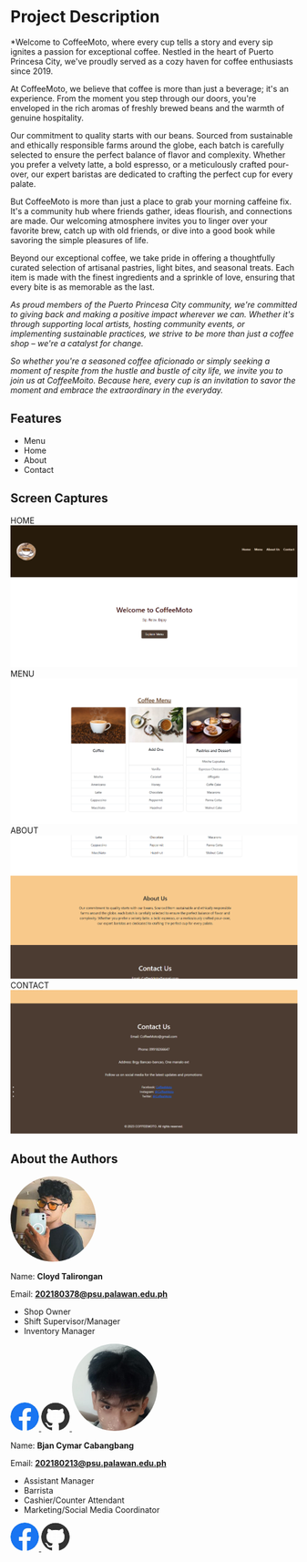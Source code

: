# Project Description

*Welcome to CoffeeMoto, where every cup tells a story and every sip ignites a passion for exceptional coffee. Nestled in the heart of Puerto Princesa City, we've proudly served as a cozy haven for coffee enthusiasts since 2019.

At CoffeeMoto, we believe that coffee is more than just a beverage; it's an experience. From the moment you step through our doors, you're enveloped in the rich aromas of freshly brewed beans and the warmth of genuine hospitality.

Our commitment to quality starts with our beans. Sourced from sustainable and ethically responsible farms around the globe, each batch is carefully selected to ensure the perfect balance of flavor and complexity. Whether you prefer a velvety latte, a bold espresso, or a meticulously crafted pour-over, our expert baristas are dedicated to crafting the perfect cup for every palate.

But CoffeeMoto is more than just a place to grab your morning caffeine fix. It's a community hub where friends gather, ideas flourish, and connections are made. Our welcoming atmosphere invites you to linger over your favorite brew, catch up with old friends, or dive into a good book while savoring the simple pleasures of life.

Beyond our exceptional coffee, we take pride in offering a thoughtfully curated selection of artisanal pastries, light bites, and seasonal treats. Each item is made with the finest ingredients and a sprinkle of love, ensuring that every bite is as memorable as the last.

*As proud members of the Puerto Princesa City community, we're committed to giving back and making a positive impact wherever we can. Whether it's through supporting local artists, hosting community events, or implementing sustainable practices, we strive to be more than just a coffee shop – we're a catalyst for change.*

*So whether you're a seasoned coffee aficionado or simply seeking a moment of respite from the hustle and bustle of city life, we invite you to join us at CoffeeMoito. Because here, every cup is an invitation to savor the moment and embrace the extraordinary in the everyday.*

## Features

* Menu
* Home
* About
* Contact

## Screen Captures
HOME
![CoffeeMoto](img/Screenshot%202024-01-30%20085029.png)
MENU
![CoffeeMoto](img/Screenshot%202024-01-30%20085644.png)
ABOUT
![CoffeeMoto](img/Screenshot%202024-01-30%20085701.png)
CONTACT
![CoffeeMoto](img/Screenshot%202024-01-30%20085725.png)

## About the Authors

 <a href="https://github.com/Dudz23">
      <img src="img/cloyd.jpg" alt="Imahge 1" width="150"
        style="border-radius: 50%;">
</a>

Name:    **Cloyd Talirongan**

Email: **202180378@psu.palawan.edu.ph**
* Shop Owner
* Shift Supervisor/Manager
* Inventory Manager


<a href="https://www.facebook.com/cloyd.talirongan?mibextid=9R9pXO">
      <img src="img/facebook.jpg" alt="Imahge 1" width="50"
        style="border-radius: 50%;">
</a>
<a href="https://github.com/Dudz23">
<img src="img/github.jpg" alt="Imahge 1" width="50"
        style="border-radius: 50%;">
</a>



 <a href="https://github.com/bjournx">
      <img src="img/332967850_559942299444468_1014472436585173873_n.jpg" alt="Imahge 1" width="150"
        style="border-radius: 50%;">
</a>


Name:  **Bjan Cymar Cabangbang**

Email: **202180213@psu.palawan.edu.ph**
* Assistant Manager
* Barrista
* Cashier/Counter Attendant
* Marketing/Social Media Coordinator

<a href="https://www.facebook.com/bjancymar.cabangbang.1?mibextid=9R9pXO">
      <img src="img/facebook.jpg" alt="Imahge 1" width="50"
        style="border-radius: 50%;">
</a>
<a href="https://github.com/bjournx">
<img src="img/github.jpg" alt="Imahge 1" width="50"
        style="border-radius: 50%;">
</a>

